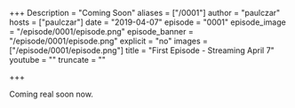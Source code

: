 +++
Description = "Coming Soon"
aliases = ["/0001"]
author = "paulczar"
hosts = ["paulczar"]
date = "2019-04-07"
episode = "0001"
episode_image = "/episode/0001/episode.png"
episode_banner = "/episode/0001/episode.png"
explicit = "no"
images = ["/episode/0001/episode.png"]
title = "First Episode - Streaming April 7"
youtube = ""
truncate = ""

+++

Coming real soon now.